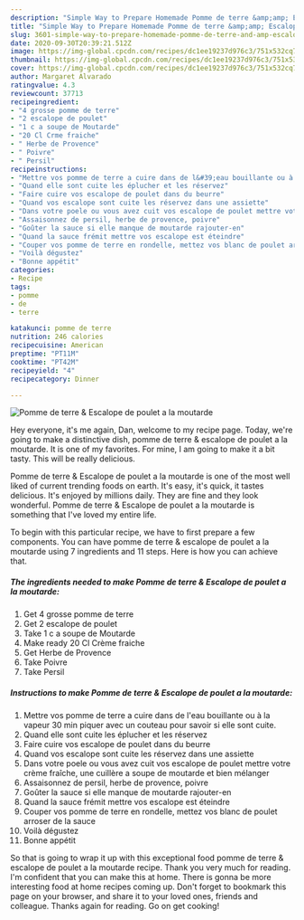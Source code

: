 ```yaml
---
description: "Simple Way to Prepare Homemade Pomme de terre &amp;amp; Escalope de poulet a la moutarde"
title: "Simple Way to Prepare Homemade Pomme de terre &amp;amp; Escalope de poulet a la moutarde"
slug: 3601-simple-way-to-prepare-homemade-pomme-de-terre-and-amp-escalope-de-poulet-a-la-moutarde
date: 2020-09-30T20:39:21.512Z
image: https://img-global.cpcdn.com/recipes/dc1ee19237d976c3/751x532cq70/pomme-de-terre-escalope-de-poulet-a-la-moutarde-photo-principale-de-la-recette.jpg
thumbnail: https://img-global.cpcdn.com/recipes/dc1ee19237d976c3/751x532cq70/pomme-de-terre-escalope-de-poulet-a-la-moutarde-photo-principale-de-la-recette.jpg
cover: https://img-global.cpcdn.com/recipes/dc1ee19237d976c3/751x532cq70/pomme-de-terre-escalope-de-poulet-a-la-moutarde-photo-principale-de-la-recette.jpg
author: Margaret Alvarado
ratingvalue: 4.3
reviewcount: 37713
recipeingredient:
- "4 grosse pomme de terre"
- "2 escalope de poulet"
- "1 c a soupe de Moutarde"
- "20 Cl Crme fraiche"
- " Herbe de Provence"
- " Poivre"
- " Persil"
recipeinstructions:
- "Mettre vos pomme de terre a cuire dans de l&#39;eau bouillante ou à la vapeur 30 min piquer avec un couteau pour savoir si elle sont cuite."
- "Quand elle sont cuite les éplucher et les réservez"
- "Faire cuire vos escalope de poulet dans du beurre"
- "Quand vos escalope sont cuite les réservez dans une assiette"
- "Dans votre poele ou vous avez cuit vos escalope de poulet mettre votre crème fraîche, une cuillère a soupe de moutarde et bien mélanger"
- "Assaisonnez de persil, herbe de provence, poivre"
- "Goûter la sauce si elle manque de moutarde rajouter-en"
- "Quand la sauce frémit mettre vos escalope est éteindre"
- "Couper vos pomme de terre en rondelle, mettez vos blanc de poulet arroser de la sauce"
- "Voilà dégustez"
- "Bonne appétit"
categories:
- Recipe
tags:
- pomme
- de
- terre

katakunci: pomme de terre 
nutrition: 246 calories
recipecuisine: American
preptime: "PT11M"
cooktime: "PT42M"
recipeyield: "4"
recipecategory: Dinner

---
```



![Pomme de terre &amp; Escalope de poulet a la moutarde](https://img-global.cpcdn.com/recipes/dc1ee19237d976c3/751x532cq70/pomme-de-terre-escalope-de-poulet-a-la-moutarde-photo-principale-de-la-recette.jpg)

Hey everyone, it's me again, Dan, welcome to my recipe page. Today, we're going to make a distinctive dish, pomme de terre &amp; escalope de poulet a la moutarde. It is one of my favorites. For mine, I am going to make it a bit tasty. This will be really delicious.

Pomme de terre &amp; Escalope de poulet a la moutarde is one of the most well liked of current trending foods on earth. It's easy, it's quick, it tastes delicious. It's enjoyed by millions daily. They are fine and they look wonderful. Pomme de terre &amp; Escalope de poulet a la moutarde is something that I've loved my entire life.




To begin with this particular recipe, we have to first prepare a few components. You can have pomme de terre &amp; escalope de poulet a la moutarde using 7 ingredients and 11 steps. Here is how you can achieve that.

<!--inarticleads1-->

##### The ingredients needed to make Pomme de terre &amp; Escalope de poulet a la moutarde:

1. Get 4 grosse pomme de terre
1. Get 2 escalope de poulet
1. Take 1 c a soupe de Moutarde
1. Make ready 20 Cl Crème fraiche
1. Get  Herbe de Provence
1. Take  Poivre
1. Take  Persil




<!--inarticleads2-->

##### Instructions to make Pomme de terre &amp; Escalope de poulet a la moutarde:

1. Mettre vos pomme de terre a cuire dans de l&#39;eau bouillante ou à la vapeur 30 min piquer avec un couteau pour savoir si elle sont cuite.
1. Quand elle sont cuite les éplucher et les réservez
1. Faire cuire vos escalope de poulet dans du beurre
1. Quand vos escalope sont cuite les réservez dans une assiette
1. Dans votre poele ou vous avez cuit vos escalope de poulet mettre votre crème fraîche, une cuillère a soupe de moutarde et bien mélanger
1. Assaisonnez de persil, herbe de provence, poivre
1. Goûter la sauce si elle manque de moutarde rajouter-en
1. Quand la sauce frémit mettre vos escalope est éteindre
1. Couper vos pomme de terre en rondelle, mettez vos blanc de poulet arroser de la sauce
1. Voilà dégustez
1. Bonne appétit




So that is going to wrap it up with this exceptional food pomme de terre &amp; escalope de poulet a la moutarde recipe. Thank you very much for reading. I'm confident that you can make this at home. There is gonna be more interesting food at home recipes coming up. Don't forget to bookmark this page on your browser, and share it to your loved ones, friends and colleague. Thanks again for reading. Go on get cooking!
